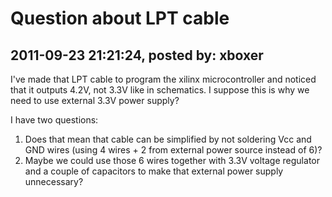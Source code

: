 # Question about LPT cable

## 2011-09-23 21:21:24, posted by: xboxer

I've made that LPT cable to program the xilinx microcontroller and noticed that it outputs 4.2V, not 3.3V like in schematics. I suppose this is why we need to use external 3.3V power supply?  
   
 I have two questions:  
 1. Does that mean that cable can be simplified by not soldering Vcc and GND wires (using 4 wires + 2 from external power source instead of 6)?  
 2. Maybe we could use those 6 wires together with 3.3V voltage regulator and a couple of capacitors to make that external power supply unnecessary?